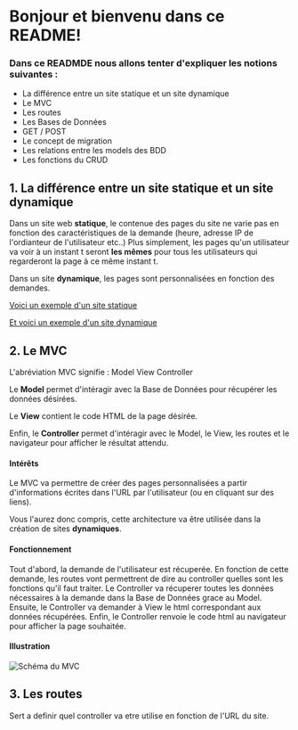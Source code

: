 # Bonjour et bienvenu dans ce README!


### Dans ce READMDE nous allons tenter d'expliquer les notions suivantes :

* La différence entre un site statique et un site dynamique
* Le MVC
* Les routes
* Les Bases de Données
* GET / POST
* Le concept de migration
* Les relations entre les models des BDD
* Les fonctions du CRUD


## 1. La différence entre un site statique et un site dynamique

Dans un site web **statique**, le contenue des pages du site ne varie pas en fonction des caractéristiques de la demande (heure, adresse IP de l'ordianteur de l'utilisateur etc..)
Plus simplement, les pages qu'un utilisateur va voir à un instant t seront **les mêmes** pour tous les utilisateurs qui regarderont la page à ce même instant t.

Dans un site **dynamique**, les pages sont personnalisées en fonction des demandes.

[Voici un exemple d'un site statique](https://thebestmotherfucking.website/)

[Et voici un exemple d'un site dynamique](https://www.facebook.com/)


## 2. Le MVC

L'abréviation MVC signifie : Model View Controller

Le **Model** permet d'intéragir avec la Base de Données pour récupérer les données désirées.

Le **View** contient le code HTML de la page désirée.

Enfin, le **Controller** permet d'intéragir avec le Model, le View, les routes et le navigateur pour afficher le résultat attendu.

#### Intérêts

Le MVC va permettre de créer des pages personnalisées a partir d'informations écrites dans l'URL par l'utilisateur (ou en cliquant sur des liens).

Vous l'aurez donc compris, cette architecture va être utilisée dans la création de sites **dynamiques**.

#### Fonctionnement

Tout d'abord, la demande de l'utilisateur est récuperée.
En fonction de cette demande, les routes vont permettrent de dire au controller quelles sont les fonctions qu'il faut traiter.
Le Controller va récuperer toutes les données nécessaires à la demande dans la Base de Données grace au Model.
Ensuite, le Controller va demander à View le html correspondant aux données récupérées.
Enfin, le Controller renvoie le code html au navigateur pour afficher la page souhaitée.

#### Illustration 

![Schéma du MVC](http://french.railstutorial.org/images/figures/mvc_detailed.png)


## 3. Les routes
	
Sert a definir quel controller va etre utilise en fonction de l'URL du site.
